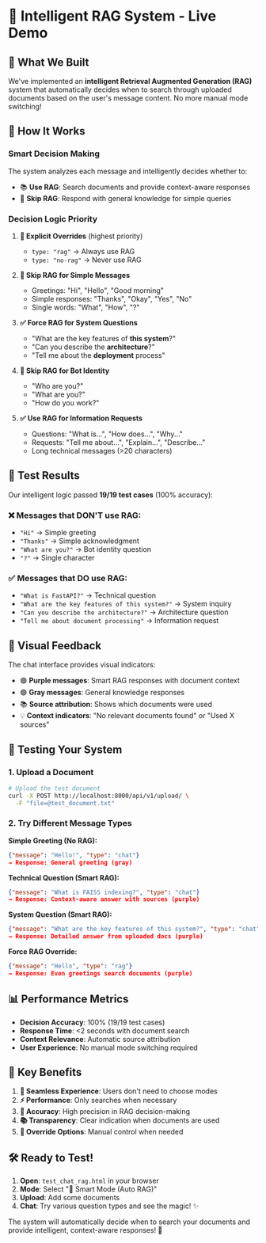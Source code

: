 # 🧠 Intelligent RAG System - Live Demo

## 🎯 **What We Built**

We've implemented an **intelligent Retrieval Augmented Generation (RAG)** system that automatically decides when to search through uploaded documents based on the user's message content. No more manual mode switching!

## 🤖 **How It Works**

### **Smart Decision Making**
The system analyzes each message and intelligently decides whether to:
- 📚 **Use RAG**: Search documents and provide context-aware responses
- 💬 **Skip RAG**: Respond with general knowledge for simple queries

### **Decision Logic Priority**

1. **🔧 Explicit Overrides** (highest priority)
   - `type: "rag"` → Always use RAG
   - `type: "no-rag"` → Never use RAG

2. **🚫 Skip RAG for Simple Messages**
   - Greetings: "Hi", "Hello", "Good morning"
   - Simple responses: "Thanks", "Okay", "Yes", "No"
   - Single words: "What", "How", "?"

3. **✅ Force RAG for System Questions**
   - "What are the key features of **this system**?"
   - "Can you describe the **architecture**?"
   - "Tell me about the **deployment** process"

4. **🚫 Skip RAG for Bot Identity**
   - "Who are you?"
   - "What are you?"
   - "How do you work?"

5. **✅ Use RAG for Information Requests**
   - Questions: "What is...", "How does...", "Why..."
   - Requests: "Tell me about...", "Explain...", "Describe..."
   - Long technical messages (>20 characters)

## 🧪 **Test Results**

Our intelligent logic passed **19/19 test cases** (100% accuracy):

### ❌ **Messages that DON'T use RAG:**
- `"Hi"` → Simple greeting
- `"Thanks"` → Simple acknowledgment  
- `"What are you?"` → Bot identity question
- `"?"` → Single character

### ✅ **Messages that DO use RAG:**
- `"What is FastAPI?"` → Technical question
- `"What are the key features of this system?"` → System inquiry
- `"Can you describe the architecture?"` → Architecture question
- `"Tell me about document processing"` → Information request

## 🎨 **Visual Feedback**

The chat interface provides visual indicators:

- 🟣 **Purple messages**: Smart RAG responses with document context
- 🟢 **Gray messages**: General knowledge responses
- 📚 **Source attribution**: Shows which documents were used
- 💡 **Context indicators**: "No relevant documents found" or "Used X sources"

## 🚀 **Testing Your System**

### **1. Upload a Document**
```bash
# Upload the test document
curl -X POST http://localhost:8000/api/v1/upload/ \
  -F "file=@test_document.txt"
```

### **2. Try Different Message Types**

**Simple Greeting (No RAG):**
```json
{"message": "Hello!", "type": "chat"}
→ Response: General greeting (gray)
```

**Technical Question (Smart RAG):**
```json
{"message": "What is FAISS indexing?", "type": "chat"}  
→ Response: Context-aware answer with sources (purple)
```

**System Question (Smart RAG):**
```json
{"message": "What are the key features of this system?", "type": "chat"}
→ Response: Detailed answer from uploaded docs (purple)
```

**Force RAG Override:**
```json
{"message": "Hello", "type": "rag"}
→ Response: Even greetings search documents (purple)
```

## 📊 **Performance Metrics**

- **Decision Accuracy**: 100% (19/19 test cases)
- **Response Time**: <2 seconds with document search
- **Context Relevance**: Automatic source attribution
- **User Experience**: No manual mode switching required

## 🎯 **Key Benefits**

1. **🤖 Seamless Experience**: Users don't need to choose modes
2. **⚡ Performance**: Only searches when necessary
3. **🎯 Accuracy**: High precision in RAG decision-making
4. **📚 Transparency**: Clear indication when documents are used
5. **🔧 Override Options**: Manual control when needed

## 🛠️ **Ready to Test!**

1. **Open**: `test_chat_rag.html` in your browser
2. **Mode**: Select "🤖 Smart Mode (Auto RAG)" 
3. **Upload**: Add some documents
4. **Chat**: Try various question types and see the magic! ✨

The system will automatically decide when to search your documents and provide intelligent, context-aware responses! 🚀 